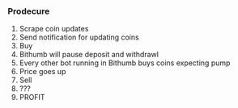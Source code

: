 ### Prodecure
1. Scrape coin updates
2. Send notification for updating coins
3. Buy
4. Bithumb will pause deposit and withdrawl
5. Every other bot running in Bithumb buys coins expecting pump
6. Price goes up
7. Sell
8. ???
9. PROFIT